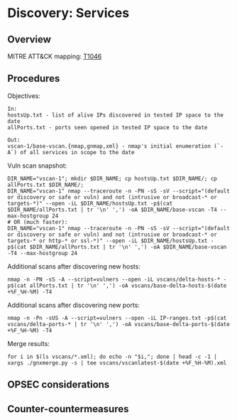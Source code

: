 
# Discovery: Services

## Overview

MITRE ATT&CK mapping: [T1046](https://attack.mitre.org/techniques/T1046/)

## Procedures

Objectives:

```
In:
hostsUp.txt - list of alive IPs discovered in tested IP space to the date
allPorts.txt - ports seen opened in tested IP space to the date

Out:
vscan-1/base-vscan.{nmap,gnmap,xml} - nmap's initial enumeration (`-A`) of all services in scope to the date
```

Vuln scan snapshot:

```
DIR_NAME="vscan-1"; mkdir $DIR_NAME; cp hostsUp.txt $DIR_NAME/; cp allPorts.txt $DIR_NAME/;
DIR_NAME="vscan-1" nmap --traceroute -n -PN -sS -sV --script="(default or discovery or safe or vuln) and not (intrusive or broadcast-* or targets-*)" --open -iL $DIR_NAME/hostsUp.txt -p$(cat $DIR_NAME/allPorts.txt | tr '\n' ',') -oA $DIR_NAME/base-vscan -T4 --max-hostgroup 24
# OR (much faster):
DIR_NAME="vscan-1" nmap --traceroute -n -PN -sS -sV --script="(default or discovery or safe or vuln) and not (intrusive or broadcast-* or targets-* or http-* or ssl-*)" --open -iL $DIR_NAME/hostsUp.txt -p$(cat $DIR_NAME/allPorts.txt | tr '\n' ',') -oA $DIR_NAME/base-vscan -T4 --max-hostgroup 24
```

Additional scans after discovering new hosts:

```
nmap -n -PN -sS -A --script=vulners --open -iL vscans/delta-hosts-* -p$(cat allPorts.txt | tr '\n' ',') -oA vscans/base-delta-hosts-$(date +%F_%H-%M) -T4
```

Additional scans after discovering new ports:

```
nmap -n -Pn -sUS -A --script=vulners --open -iL IP-ranges.txt -p$(cat vscans/delta-ports-* | tr '\n' ',') -oA vscans/base-delta-ports-$(date +%F_%H-%M) -T4
```

Merge results:

```
for i in $(ls vscans/*.xml); do echo -n "$i,"; done | head -c -1 |  xargs ./gnxmerge.py -s | tee vscans/vscanlatest-$(date +%F_%H-%M).xml
```

## OPSEC considerations

## Counter-countermeasures
